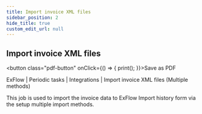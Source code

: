 ```yaml
---
title: Import invoice XML files
sidebar_position: 2
hide_title: true
custom_edit_url: null
---
```

## Import invoice XML files 
<button class="pdf-button" onClick={() => { print(); }}>Save as PDF</button>

ExFlow \| Periodic tasks \| Integrations \| Import invoice XML files (Multiple methods)

This job is used to import the invoice data to ExFlow Import history form via the setup multiple import methods.